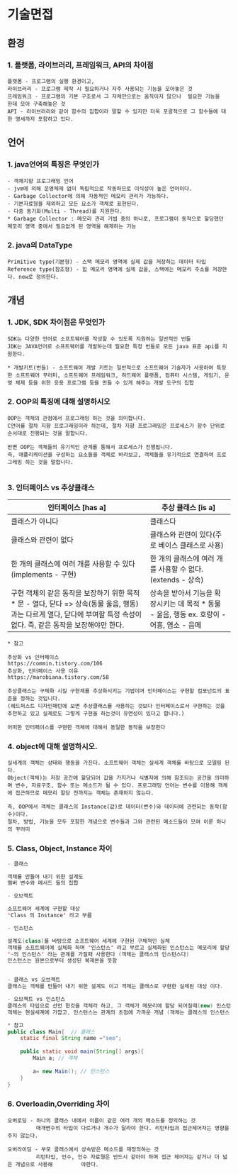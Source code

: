 # 기술면접

##  환경

###   1. 플랫폼, 라이브러리, 프레임워크, API의 차이점

```
플랫폼 - 프로그램의 실행 환경이고,
라이브러리 - 프로그램 제작 시 필요하거나 자주 사용되는 기능을 모아놓은 것
프레임워크 - 프로그램의 기본 구조로서 그 자체만으로는 움직이지 않으나	 필요한 기능을 			한데 모아 구축해놓은 것
API - 라이브러리와 같이 함수의 집합이라 말할 수 있지만 더욱 포괄적으로 그 함수들에 대한 명세까지 포함하고 있다.
```



##  언어

###   1. java언어의 특징은 무엇인가

```
- 객체지향 프로그래밍 언어
- jvm에 의해 운영체제 없이 독립적으로 작동하므로 이식성이 높은 언어이다.
- Garbage Collector에 의해 자동적인 메모리 관리가 가능하다.
- 기본자료형을 제외하고 모든 요소가 객체로 표현된다.
- 다중 동기화(Multi - Thread)를 지원한다.
* Garbage Collector : 메모리 관리 기법 중의 하나로, 프로그램이 동적으로 할당했던 메모리 영역 중에서 필요없게 된 영역을 해제하는 기능
```

### 2. java의 DataType

```
Primitive type(기본형) - 스택 메모리 영역에 실제 값을 저장하는 데이터 타입
Reference type(참조형) - 힙 메모리 영역에 실제 값을, 스택에는 메모리 주소를 저장한다. new로 정의한다.
```





 ## 개념

  ### 1. JDK, SDK 차이점은 무엇인가

```
SDK는 다양한 언어로 소프트웨어를 작성할 수 있도록 지원하는 일반적인 번들
JDK는 JAVA언어로 소프트웨어를 개발하는데 필요한 특정 번들로 모든 java 표준 api를 지원한다.

* 개발키트(번들) - 소프트웨어 개발 키트는 일반적으로 소프트웨어 기술자가 사용하여 특정한 소프트웨어 꾸러미, 소프트웨어 프레임워크, 하드웨어 플랫폼, 컴퓨터 시스템, 게임기, 운영 체제 등을 위한 응용 프로그램 등을 만들 수 있게 해주는 개발 도구의 집합
```



### 2. OOP의 특징에 대해 설명하시오

```
OOP는 객체의 관점에서 프로그래밍 하는 것을 의미합니다.
C언어를 절차 지향 프로그래밍이라 하는데, 절차 지향 프로그래밍은 프로세스가 함수 단위로 순서대로 진행되는 것을 말합니다.

반면 OOP는 객체들의 유기적인 관계를 통해서 프로세스가 진행됩니다.
즉, 애플리케이션을 구성하는 요소들을 객체로 바라보고, 객체들을 유기적으로 연결하여 프로그래밍 하는 것을 말합니다.


```



### 3. 인터페이스 vs 추상클래스

| 인터페이스 [has a]                                           | 추상 클래스 [is a]                                           |
| ------------------------------------------------------------ | ------------------------------------------------------------ |
| 클래스가 아니다                                              | 클래스다                                                     |
| 클래스와 관련이 없다                                         | 클래스와 관련이 있다(주로 베이스 클래스로 사용)              |
| 한 개의 클래스에 여러 개를 사용할 수 있다 (implements - 구현) | 한 개의 클래스에 여러 개를 사용할 수 없다.  (extends - 상속) |
| 구현 객체의 같은 동작을 보장하기 위한 목적                                                   * 문 - 열다, 닫다                                                                                                  => 상속(동물 울음, 행동)과는 다르게 열다, 닫다에 부여할 특정 속성이 없다. 즉, 같은 동작을 보장해야만 한다. | 상속을 받아서 기능을 확장시키는 데 목적                                                      * 동물 - 울음, 행동                                        ex. 호랑이 - 어흥, 염소 - 음메 |



```
* 참고

추상화 vs 인터페이스
https://commin.tistory.com/106
추상화, 인터페이스 사용 이유
https://marobiana.tistory.com/58

추상클래스는 구체화 시킬 구현체를 추상화시키는 기법이며 인터페이스는 구현할 컴포넌트의 표준을 정하는 것입니다.
(헤드퍼스트 디자인패턴에 보면 추상클래스를 사용하는 것보다 인터페이스로서 구현하는 것을 추천하고 있고 실제로도 그렇게 구현을 하는것이 유연성이 있다고 합니다.)

어떠한 인터페이스를 구현한 객체에 대해서 동일한 동작을 보장한다
```

### 4. object에 대해 설명하시오.

```
실세계의 객체는 상태와 행동을 가진다. 소프트웨어 객체는 실세계 객체를 바탕으로 모델링 된다.
Object(객체)는 저장 공간에 할당되어 값을 가지거나 식별자에 의해 참조되는 공간을 의미하며 변수, 자료구조, 함수 또는 메소드가 될 수 있다. 프로그래밍 언어는 변수를 이용해 객체에 접근하므로 메모리 할당 전까지는 객체는 존재하지 않는다.

즉, OOP에서 객체는 클래스의 Instance(값)로 데이터(변수)와 데이터에 관련되는 동작(함수)이다.
절차, 방법, 기능을 모두 포함한 개념으로 변수들과 그와 관련된 메소드들이 모여 이룬 하나의 꾸러미
```

### 5. Class, Object, Instance 차이

```java
- 클래스 

객체를 만들어 내기 위한 설계도 
맴버 변수와 메서드 들의 집합

- 오브젝트

소프트웨어 세계에 구현할 대상
'Class 의 Instance' 라고 부름

- 인스턴스

설계도(class)를 바탕으로 소프트웨어 세계에 구현된 구체적인 실체
객체를 소프트웨어에 실체화 하며 '인스턴스' 라고 부르고 실체화된 인스턴스는 메모리에 할당 된다.
'~의 인스턴스' 라는 관계를 가질때 사용한다 (객체는 클래스의 인스턴스다)
인스턴스는 원본으로부터 생성된 복제본을 뜻함


- 클래스 vs 오브젝트
클래스는 객체를 만들어 내기 위한 설계도 이고 객체는 클래스로 구현한 실체된 대상 이다.

- 오브젝트 vs 인스턴스
클래스의 타입으로 선언 한것을 객체라 하고, 그 객체가 메모리에 할당 되어질때(new) 인스턴스 라고 한다.
객체는 현실세계에 가깝고, 인스턴스는 관계의 초점에 가까운 개념 (객체는 클래스의 인스턴스)

* 참고
public class Main{  // 클래스
	static final String name ="seo";
	
	public static void main(String[] args){
		Main a; // 객체
		
		a= new Main(); // 인스턴스
	}
}
```



### 6. Overloadin,Overriding 차이

```
오버로딩 - 하나의 클래스 내에서 이름이 같은 여러 개의 메소드를 정의하는 것
		 매개변수의 타입이 다르거나 개수가 달라야 한다.	리턴타입과 접근제어자는 영향을 주지 않는다.

오버라이딩 - 부모 클래스에서 상속받은 메소드를 재정의하는 것
		 리턴타입, 인수, 인수 자료형은 반드시 같아야 하며 접근 제어자는 같거나 더 넓은 개념으로 사용해			야한다.
```

